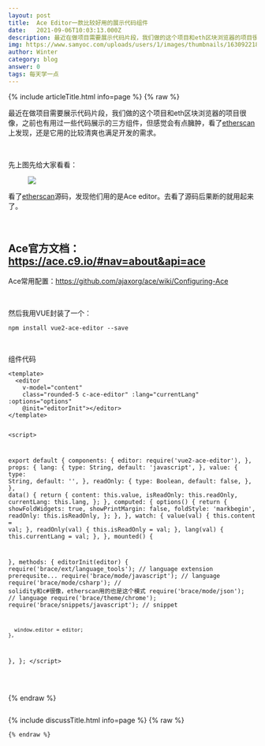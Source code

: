 ```yaml
---
layout: post
title:  Ace Editor一款比较好用的展示代码组件
date:   2021-09-06T10:03:13.000Z
description: 最近在做项目需要展示代码片段，我们做的这个项目和eth区块浏览器的项目很像，之前也有用过一些代码展示的三方组件，但感觉会有点臃肿，看了etherscan上发现，...
img: https://www.samyoc.com/uploads/users/1/images/thumbnails/1630922187403.png
author: Winter
category: blog
answer: 0
tags: 每天学一点
---
```

<div class="article-root">
  <div class="article">
    {% include articleTitle.html info=page %}
    {% raw %}
    <div class="article-content"><p>最近在做项目需要展示代码片段，我们做的这个项目和eth区块浏览器的项目很像，之前也有用过一些代码展示的三方组件，但感觉会有点臃肿，看了<a href="https://etherscan.io/">etherscan</a>上发现，还是它用的比较清爽也满足开发的需求。</p><p>&nbsp;</p><p>先上图先给大家看看：</p><figure class="image"><img src="https://www.samyoc.com/uploads/users/1/images/1630922187403.png"></figure><p>看了<a href="https://etherscan.io/">etherscan</a>源码，发现他们用的是Ace editor。去看了源码后果断的就用起来了。</p><p>&nbsp;</p><h2>Ace官方文档：<a href="https://ace.c9.io/#nav=about&amp;api=ace">https://ace.c9.io/#nav=about&amp;api=ace</a></h2><p>Ace常用配置：<a href="https://github.com/ajaxorg/ace/wiki/Configuring-Ace">https://github.com/ajaxorg/ace/wiki/Configuring-Ace</a></p><p>&nbsp;</p><p>然后我用VUE封装了一个：</p><pre><code class="language-plaintext">npm install vue2-ace-editor --save</code></pre><p>&nbsp;</p><p>组件代码</p><pre><code class="language-plaintext">&lt;template&gt;
  &lt;editor
    v-model="content"
    class="rounded-5 c-ace-editor" :lang="currentLang" :options="options"
    @init="editorInit"&gt;&lt;/editor&gt;
&lt;/template&gt;

&lt;script&gt;

export default {
  components: {
    editor: require('vue2-ace-editor'),
  },
  props: {
    lang: {
      type: String,
      default: 'javascript',
    },
    value: {
      type: String,
      default: '',
    },
    readOnly: {
      type: Boolean,
      default: false,
    },
  },
  data() {
    return {
      content: this.value,
      isReadOnly: this.readOnly,
      currentLang: this.lang,
    };
  },
  computed: {
    options() {
      return {
        showFoldWidgets: true,
        showPrintMargin: false,
        foldStyle: 'markbegin',
        readOnly: this.isReadOnly,
      };
    },
  },
  watch: {
    value(val) {
      this.content = val;
    },
    readOnly(val) {
      this.isReadOnly = val;
    },
    lang(val) {
      this.currentLang = val;
    },
  },
  mounted() {

  },
  methods: {
    editorInit(editor) {
      require('brace/ext/language_tools'); // language extension prerequsite...
      require('brace/mode/javascript'); // language
      require('brace/mode/csharp'); // solidity和c#很像，etherscan用的也是这个模式
      require('brace/mode/json'); // language
      require('brace/theme/chrome');
      require('brace/snippets/javascript'); // snippet

      window.editor = editor;
    },
  },
};
&lt;/script&gt;</code></pre><p>&nbsp;</p></div>
    {% endraw %}
  </div>
  <p style="height: 0;width:0;overflow: hidden;"> 第4290篇《Ace Editor一款比较好用的展示代码组件》来自Winter(https://github.com/aiyld/aiyld.github.io)的站点</p>
  <div class="discuss-wrapper">
    {% include discussTitle.html info=page %}
    {% raw %}
    
    {% endraw %}
  </div>
<div>
